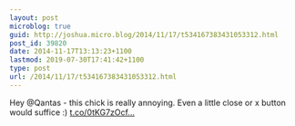 ```yaml
---
layout: post
microblog: true
guid: http://joshua.micro.blog/2014/11/17/t534167383431053312.html
post_id: 39820
date: 2014-11-17T13:13:23+1100
lastmod: 2019-07-30T17:41:42+1100
type: post
url: /2014/11/17/t534167383431053312.html
---
```

Hey @Qantas - this chick is really annoying. Even a little close or x button would suffice :) [t.co/0tKG7zOcf...](http://t.co/0tKG7zOcft)
